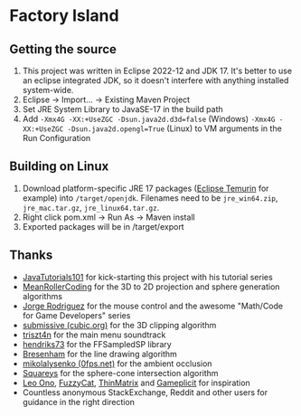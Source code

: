 # Factory Island

## Getting the source

1. This project was written in Eclipse 2022-12 and JDK 17. It's better to use an eclipse integrated JDK, so it doesn't interfere with anything installed system-wide.
2. Eclipse -> Import... -> Existing Maven Project
3. Set JRE System Library to JavaSE-17 in the build path
4. Add `-Xmx4G -XX:+UseZGC -Dsun.java2d.d3d=false` (Windows) `-Xmx4G -XX:+UseZGC -Dsun.java2d.opengl=True` (Linux) to VM arguments in the Run Configuration

## Building on Linux

1. Download platform-specific JRE 17 packages ([Eclipse Temurin](https://adoptium.net/temurin/releases/) for example) into `/target/openjdk`. Filenames need to be `jre_win64.zip`, `jre_mac.tar.gz`, `jre_linux64.tar.gz`.
2. Right click pom.xml -> Run As -> Maven install
3. Exported packages will be in /target/export

## Thanks

- [JavaTutorials101](https://www.youtube.com/user/JavaTutorials101) for kick-starting this project with his tutorial series
- [MeanRollerCoding](https://www.youtube.com/watch?v=LBSaqhSs6Q4&list=PLgRPwj3No0VLXFoqYnL2aYhczXB2qwKvp&index=5) for the 3D to 2D projection and sphere generation algorithms
- [Jorge Rodriguez](https://www.youtube.com/watch?v=zZM2uUkEoFw&list=PLW3Zl3wyJwWOpdhYedlD-yCB7WQoHf-My&index=13) for the mouse control and the awesome "Math/Code for Game Developers" series
- [submissive (cubic.org)](https://www.cubic.org/docs/3dclip.htm) for the 3D clipping algorithm
- [triszt4n](https://musescore.com/triszt4n) for the main menu soundtrack
- [hendriks73](https://github.com/hendriks73/ffsampledsp) for the FFSampledSP library
- [Bresenham](https://en.wikipedia.org/wiki/Bresenham%27s_line_algorithm) for the line drawing algorithm
- [mikolalysenko (0fps.net)](https://0fps.net/2013/07/03/ambient-occlusion-for-minecraft-like-worlds/) for the ambient occlusion
- [Squareys](https://blog.squareys.de/sphere-cone-intersection/) for the sphere-cone intersection algorithm
- [Leo Ono](https://www.youtube.com/c/LeoOno), [FuzzyCat](https://www.youtube.com/channel/UCxosPk3zlNp98CS1YGCzGww), [ThinMatrix](https://www.youtube.com/c/ThinMatrix) and [Gameplicit](https://www.twitch.tv/gameplicit) for inspiration
- Countless anonymous StackExchange, Reddit and other users for guidance in the right direction

